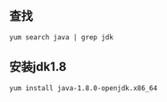 ## 查找

```
yum search java | grep jdk
```

## 安装jdk1.8

```
yum install java-1.8.0-openjdk.x86_64
```

